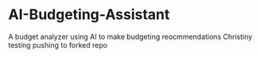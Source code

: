 # AI-Budgeting-Assistant
A budget analyzer using AI to make budgeting reocmmendations
Christiny testing pushing to forked repo
